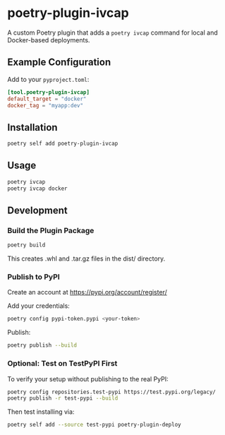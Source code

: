 # poetry-plugin-ivcap

A custom Poetry plugin that adds a `poetry ivcap` command for local and Docker-based deployments.

## Example Configuration

Add to your `pyproject.toml`:

```toml
[tool.poetry-plugin-ivcap]
default_target = "docker"
docker_tag = "myapp:dev"
```

## Installation

```bash
poetry self add poetry-plugin-ivcap
```

## Usage

```bash
poetry ivcap
poetry ivcap docker
```

## Development

### Build the Plugin Package

```bash
poetry build
```

This creates .whl and .tar.gz files in the dist/ directory.

### Publish to PyPI

Create an account at https://pypi.org/account/register/

Add your credentials:
```bash
poetry config pypi-token.pypi <your-token>
```

Publish:
```bash
poetry publish --build
```

### Optional: Test on TestPyPI First

To verify your setup without publishing to the real PyPI:

```bash
poetry config repositories.test-pypi https://test.pypi.org/legacy/
poetry publish -r test-pypi --build
```

Then test installing via:

```bash
poetry self add --source test-pypi poetry-plugin-deploy
```
